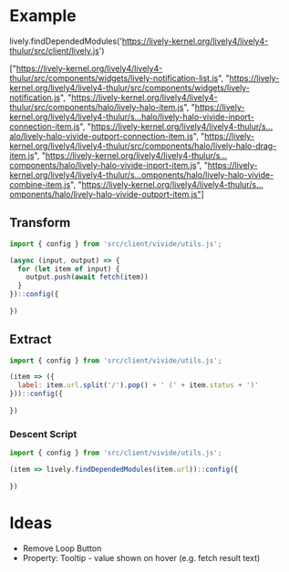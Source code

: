 <script>
import { openBrowser, openComponent } from "doc/PX2018/project_2/utils.js"
</script>
<link rel="stylesheet" type="text/css" href="doc/PX2018/project_2/utils.css">

# Example

lively.findDependedModules('https://lively-kernel.org/lively4/lively4-thulur/src/client/lively.js')

["https://lively-kernel.org/lively4/lively4-thulur/src/components/widgets/lively-notification-list.js", "https://lively-kernel.org/lively4/lively4-thulur/src/components/widgets/lively-notification.js", "https://lively-kernel.org/lively4/lively4-thulur/src/components/halo/lively-halo-item.js", "https://lively-kernel.org/lively4/lively4-thulur/s…halo/lively-halo-vivide-inport-connection-item.js", "https://lively-kernel.org/lively4/lively4-thulur/s…alo/lively-halo-vivide-outport-connection-item.js", "https://lively-kernel.org/lively4/lively4-thulur/src/components/halo/lively-halo-drag-item.js", "https://lively-kernel.org/lively4/lively4-thulur/s…components/halo/lively-halo-vivide-inport-item.js", "https://lively-kernel.org/lively4/lively4-thulur/s…omponents/halo/lively-halo-vivide-combine-item.js", "https://lively-kernel.org/lively4/lively4-thulur/s…omponents/halo/lively-halo-vivide-outport-item.js"]

## Transform

``` javascript
import { config } from 'src/client/vivide/utils.js';

(async (input, output) => {
  for (let item of input) {
    output.push(await fetch(item))
  }
})::config({
  
})
```

## Extract

``` javascript
import { config } from 'src/client/vivide/utils.js';

(item => ({
  label: item.url.split('/').pop() + ' (' + item.status + ')'
}))::config({
  
})
```

### Descent Script

``` javascript
import { config } from 'src/client/vivide/utils.js';

(item => lively.findDependedModules(item.url))::config({
  
})
```

# Ideas

- Remove Loop Button
- Property: Tooltip - value shown on hover (e.g. fetch result text)
